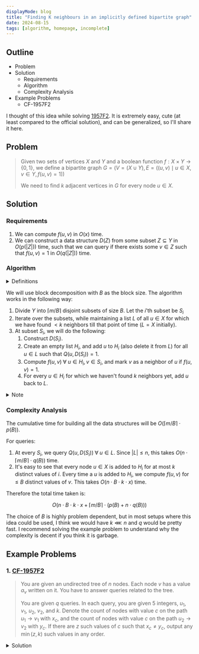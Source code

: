 ```yaml
---
displayMode: blog
title: "Finding K neighbours in an implicitly defined bipartite graph"
date: 2024-08-15
tags: [algorithm, homepage, incomplete]
---
```


## Outline

<ul class="outline-list">
<li>Problem</li>
<li>Solution
  <ul>
    <li>Requirements</li>
    <li>Algorithm</li>
    <li>Complexity Analysis</li>
  </ul>
</li>
<li>Example Problems
  <ul>
    <li>CF-1957F2</li>
  </ul>
</li>
</ul>

I thought of this idea while solving [1957F2](https://codeforces.com/problemset/problem/1957/F2). It is extremely easy, cute (at least compared to the official solution), and can be generalized, so I'll share it here.

## Problem

> Given two sets of vertices $X$ and $Y$ and a boolean function $f: X \times Y \rightarrow \{0, 1\}$, we define a bipartite graph $G = (V = (X \cup Y), E = ((u, v) \mid u \in X, v \in Y, f(u, v) = 1))$
> 
> We need to find $k$ adjacent vertices in $G$ for every node $u \in X$.

## Solution

### Requirements

1. We can compute $f(u, v)$ in $O(x)$ time.
2. We can construct a data structure $D(Z)$ from some subset $Z \subseteq Y$ in $O(p(\vert Z \vert))$ time, such that we can query if there exists some $v \in Z$ such that $f(u, v) = 1$ in $O(q(\vert Z \vert))$ time.

### Algorithm

<details><summary class ="spoiler-summary">Definitions</summary>
<div class = "spoiler-content">
<ul>
<li> $n = \vert X \vert$ </li>
<li> $m = \vert Y \vert$ </li>
<li> Let $Q(u, D(Z))$ be the query function which checks if there exists 
some $v \in Z$ such that $f(u, v) = 1$.</li>
</ul>
</div>
</details>

We will use block decomposition with $B$ as the block size. The algorithm works in the following way:

1. Divide $Y$ into $\lceil m/B \rceil$ disjoint subsets of size $B$. Let the $i$'th subset be $S_i$
2. Iterate over the subsets, while maintaining a list $L$ of all $u \in X$ for which we have found $< k$ neighbors till that point of time ($L = X$ initially).
3. At subset $S_i$, we will do the following:
   1. Construct $D(S_i)$.
   2. Create an empty list $H_i$, and add $u$ to $H_i$ (also delete it from $L$) for all $u \in L$ such that $Q(u, D(S_i)) = 1$.
   3. Compute $f(u, v) \; \forall \; u \in H_i, v\in S_i$, and mark $v$ as a neighbor of  $u$ if $f(u, v) = 1$.
   4. For every $u \in H_i$ for which we haven't found $k$ neighbors yet, add $u$ back to $L$.

<details><summary class ="spoiler-summary">Note</summary>
<div class = "spoiler-content">
We can trivially solve this problem faster for $k = 1$ by 
constructing a segment tree over $Y$, doing dfs on it, and passing down elements 
of $X$ to one of the two children based on queries from $D$ constructed on 
elements from one of the two children.
</div>
</details>

### Complexity Analysis

The cumulative time for building all the data structures will be $O(\lceil m/B \rceil \cdot p(B))$.

For queries:

1. At every $S_i$, we query $Q(u, D(S_i)) \; \forall \; u \in L$. Since $\vert L \vert \leq n$, this takes $O(n \cdot \lceil m/B\rceil \cdot q(B))$ time.
2. It's easy to see that every node $u \in X$ is added to  $H_i$ for at most $k$ distinct values of $i$. Every time a $u$ is added to $H_i$, we compute $f(u, v)$ for $\leq B$ distinct values of $v$. This takes $O(n \cdot B \cdot k \cdot x)$ time.

Therefore the total time taken is:

$$
O(n \cdot B \cdot k \cdot x + \lceil m/B \rceil \cdot (p(B) + n\cdot q(B)))
$$

The choice of $B$ is highly problem dependent, but in most setups where this idea could be used, I think we would have $k \lll n$ and $q$ would be pretty fast. I recommend solving the example problem to understand why the complexity is decent if you think it is garbage.

## Example Problems

### 1. [CF-1957F2](https://codeforces.com/problemset/problem/1957/F2)

> You are given an undirected tree of $n$ nodes. Each node $v$ has a value $a_v$ written on it. You have to answer queries related to the tree.
> 
> You are given $q$ queries. In each query, you are given 5 integers, $u_1$, $v_1$, $u_2$, $v_2$, and $k$. Denote the count of nodes with value $c$ on the path $u_1 \to v_1$ with $x_c$, and the count of nodes with value $c$ on the path $u_2 \to v_2$ with $y_c$. If there are $z$ such values of $c$ such that $x_c \neq y_c$, output any $\min(z, k)$ such values in any order.

<details><summary class ="spoiler-summary">Solution</summary>
<div class = "spoiler-content">
To be updated
</div>
</details>

